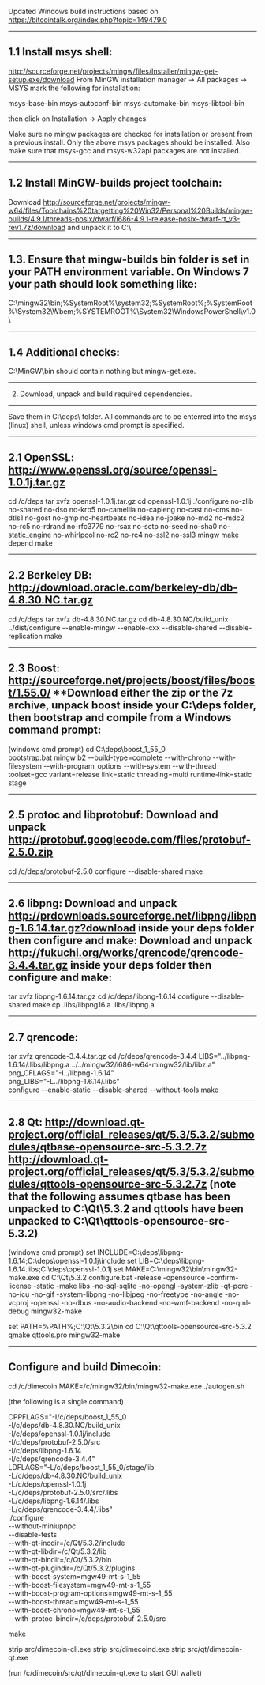 Updated Windows build instructions based on https://bitcointalk.org/index.php?topic=149479.0


---------------------
1.1 Install msys shell:
---------------------

http://sourceforge.net/projects/mingw/files/Installer/mingw-get-setup.exe/download
From MinGW installation manager -> All packages -> MSYS
mark the following for installation:

msys-base-bin
msys-autoconf-bin
msys-automake-bin
msys-libtool-bin

then click on Installation -> Apply changes

Make sure no mingw packages are checked for installation or present from a previous install. Only the above msys packages should be installed. Also make sure that msys-gcc and msys-w32api packages are not installed.

---------------------
1.2 Install MinGW-builds project toolchain:
---------------------

Download http://sourceforge.net/projects/mingw-w64/files/Toolchains%20targetting%20Win32/Personal%20Builds/mingw-builds/4.9.1/threads-posix/dwarf/i686-4.9.1-release-posix-dwarf-rt_v3-rev1.7z/download
and unpack it to C:\

---------------------
1.3. Ensure that mingw-builds bin folder is set in your PATH environment variable. On Windows 7 your path should look something like:
---------------------

C:\mingw32\bin;%SystemRoot%\system32;%SystemRoot%;%SystemRoot%\System32\Wbem;%SYSTEMROOT%\System32\WindowsPowerShell\v1.0\

---------------------
1.4 Additional checks:
---------------------

C:\MinGW\bin should contain nothing but mingw-get.exe.

---------------------
2. Download, unpack and build required dependencies.
---------------------

Save them in C:\deps\ folder.
All commands are to be enterred into the msys (linux) shell, unless windows cmd prompt is specified.

---------------------
2.1 OpenSSL: http://www.openssl.org/source/openssl-1.0.1j.tar.gz
---------------------

cd /c/deps
tar xvfz openssl-1.0.1j.tar.gz
cd openssl-1.0.1j
./configure no-zlib no-shared no-dso no-krb5 no-camellia no-capieng no-cast no-cms no-dtls1 no-gost no-gmp no-heartbeats no-idea no-jpake no-md2 no-mdc2 no-rc5 no-rdrand no-rfc3779 no-rsax no-sctp no-seed no-sha0 no-static_engine no-whirlpool no-rc2 no-rc4 no-ssl2 no-ssl3 mingw
make depend
make

---------------------
2.2 Berkeley DB: http://download.oracle.com/berkeley-db/db-4.8.30.NC.tar.gz
---------------------

cd /c/deps
tar xvfz db-4.8.30.NC.tar.gz
cd db-4.8.30.NC/build_unix
../dist/configure --enable-mingw --enable-cxx --disable-shared --disable-replication
make

---------------------
2.3 Boost: http://sourceforge.net/projects/boost/files/boost/1.55.0/
**Download either the zip or the 7z archive, unpack boost inside your C:\deps folder, then bootstrap and compile from a Windows command prompt:
---------------------

(windows cmd prompt)
cd C:\deps\boost_1_55_0\
bootstrap.bat mingw
b2 --build-type=complete --with-chrono --with-filesystem --with-program_options --with-system --with-thread toolset=gcc variant=release link=static threading=multi runtime-link=static stage

---------------------
2.5 protoc and libprotobuf:
Download and unpack http://protobuf.googlecode.com/files/protobuf-2.5.0.zip
---------------------

cd /c/deps/protobuf-2.5.0
configure --disable-shared
make

---------------------
2.6 libpng:
Download and unpack http://prdownloads.sourceforge.net/libpng/libpng-1.6.14.tar.gz?download inside your deps folder then configure and make:
Download and unpack http://fukuchi.org/works/qrencode/qrencode-3.4.4.tar.gz inside your deps folder then configure and make:
---------------------

tar xvfz libpng-1.6.14.tar.gz
cd /c/deps/libpng-1.6.14
configure --disable-shared
make
cp .libs/libpng16.a .libs/libpng.a

---------------------
2.7 qrencode:
---------------------

tar xvfz qrencode-3.4.4.tar.gz
cd /c/deps/qrencode-3.4.4
LIBS="../libpng-1.6.14/.libs/libpng.a ../../mingw32/i686-w64-mingw32/lib/libz.a" \
png_CFLAGS="-I../libpng-1.6.14" \
png_LIBS="-L../libpng-1.6.14/.libs" \
configure --enable-static --disable-shared --without-tools
make

---------------------
2.8 Qt:
http://download.qt-project.org/official_releases/qt/5.3/5.3.2/submodules/qtbase-opensource-src-5.3.2.7z
http://download.qt-project.org/official_releases/qt/5.3/5.3.2/submodules/qttools-opensource-src-5.3.2.7z
(note that the following assumes qtbase has been unpacked to C:\Qt\5.3.2 and qttools have been unpacked to C:\Qt\qttools-opensource-src-5.3.2)
---------------------

(windows cmd prompt)
set INCLUDE=C:\deps\libpng-1.6.14;C:\deps\openssl-1.0.1j\include
set LIB=C:\deps\libpng-1.6.14\.libs;C:\deps\openssl-1.0.1j
set MAKE=C:\mingw32\bin\mingw32-make.exe
cd C:\Qt\5.3.2
configure.bat -release -opensource -confirm-license -static -make libs -no-sql-sqlite -no-opengl -system-zlib -qt-pcre -no-icu -no-gif -system-libpng -no-libjpeg -no-freetype -no-angle -no-vcproj -openssl -no-dbus -no-audio-backend -no-wmf-backend -no-qml-debug
mingw32-make

set PATH=%PATH%;C:\Qt\5.3.2\bin
cd C:\Qt\qttools-opensource-src-5.3.2
qmake qttools.pro
mingw32-make





---------------------
Configure and build Dimecoin:
---------------------

cd /c/dimecoin
MAKE=/c/mingw32/bin/mingw32-make.exe
./autogen.sh

(the following is a single command)

CPPFLAGS="-I/c/deps/boost_1_55_0 \
-I/c/deps/db-4.8.30.NC/build_unix \
-I/c/deps/openssl-1.0.1j/include \
-I/c/deps/protobuf-2.5.0/src \
-I/c/deps/libpng-1.6.14 \
-I/c/deps/qrencode-3.4.4" \
LDFLAGS="-L/c/deps/boost_1_55_0/stage/lib \
-L/c/deps/db-4.8.30.NC/build_unix \
-L/c/deps/openssl-1.0.1j \
-L/c/deps/protobuf-2.5.0/src/.libs \
-L/c/deps/libpng-1.6.14/.libs \
-L/c/deps/qrencode-3.4.4/.libs" \
./configure \
--without-miniupnpc \
--disable-tests \
--with-qt-incdir=/c/Qt/5.3.2/include \
--with-qt-libdir=/c/Qt/5.3.2/lib \
--with-qt-bindir=/c/Qt/5.3.2/bin \
--with-qt-plugindir=/c/Qt/5.3.2/plugins \
--with-boost-system=mgw49-mt-s-1_55 \
--with-boost-filesystem=mgw49-mt-s-1_55 \
--with-boost-program-options=mgw49-mt-s-1_55 \
--with-boost-thread=mgw49-mt-s-1_55 \
--with-boost-chrono=mgw49-mt-s-1_55 \
--with-protoc-bindir=/c/deps/protobuf-2.5.0/src

make

strip src/dimecoin-cli.exe
strip src/dimecoind.exe
strip src/qt/dimecoin-qt.exe

(run /c/dimecoin/src/qt/dimecoin-qt.exe to start GUI wallet) 
